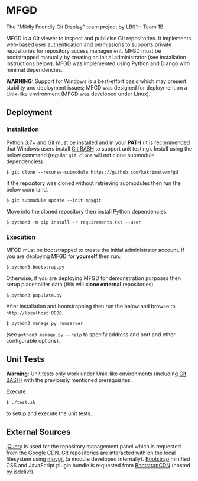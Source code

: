 # MFGD
The "Mildly Friendly Git Display" team project by LB01 - Team 1B.

MFGD is a Git viewer to inspect and publicise Git repositories. It implements web-based user authentication and permissions to supports private repositories for repository access management. MFGD must be bootstrapped manually by creating an initial administrator (see installation instructions below). MFGD was implemented using Python and Django with minimal dependencies.

**WARNING:** Support for Windows is a best-effort basis which may present stability and deployment issues; MFGD was designed for deployment on a Unix-like environment (MFGD was developed under Linux).

## Deployment
### Installation
[Python 3.7+](https://www.python.org/downloads/) and [Git](https://git-scm.com/downloads) must be installed and in your **PATH** (it is recommended that Windows users install [Git BASH](https://gitforwindows.org/) to support unit testing).
Install using the below command (regular `git clone` will not clone submodule dependencies).
```term
$ git clone --recurse-submodule https://github.com/kukrimate/mfgd
```
If the repository was cloned without retrieving submodules then run the below command.
```term
$ git submodule update --init mpygit
```
Move into the cloned repository then install Python dependencies.
```term
$ python3 -m pip install -r requirements.txt --user
```

### Execution

MFGD must be bootstrapped to create the initial administrator account.
If you are deploying MFGD for **yourself** then run.
```term
$ python3 bootstrap.py
```
Otherwise, if you are deploying MFGD for demonstration purposes then setup placeholder data (this will **clone external** repositories).
```term
$ python3 populate.py
```
After installation and bootstrapping then run the below and browse to `http://localhost:8000`.
```term
$ python3 manage.py runserver
```
(see `python3 manage.py --help` to specify address and port and other configurable options).

## Unit Tests
**Warning:** Unit tests only work under Unix-like environments (including [Git BASH](https://gitforwindows.org/)) with the previously mentioned prerequisites.

Execute
```term
$ ./test.sh
```
to setup and execute the unit tests.

## External Sources

[jQuery](https://jquery.com/) is used for the repository management panel which is requested from the [Google CDN](https://developers.google.com/speed/libraries/#jquery). [Git](https://git-scm.com/) repositories are interacted with on the local filesystem using [mpygit](https://github.com/kukrimate/mpygit) (a module developed internally). [Bootstrap](https://getbootstrap.com/) minified CSS and JavaScript plugin bundle is requested from [BootstrapCDN](https://www.bootstrapcdn.com/) (hosted by [jsdelivr](https://www.jsdelivr.com/)).

